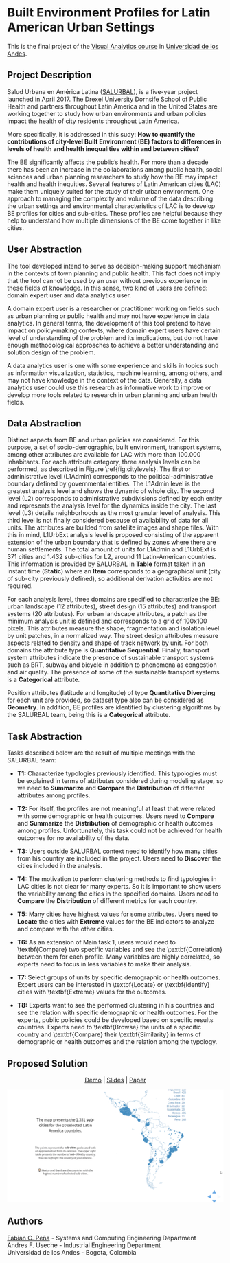# Built Environment Profiles for Latin American Urban Settings

This is the final project of the [Visual Analytics course](http://johnguerra.co/classes/isis_4822_fall_2018/) in [Universidad de los Andes](http://www.uniandes.edu.co/).

## Project Description

Salud Urbana en América Latina ([SALURBAL](https://drexel.edu/lac/salurbal/overview/)), is a five-year project launched in April 2017. The Drexel University Dornsife School of Public Health and partners throughout Latin America and in the United States are working together to study how urban environments and urban policies impact the health of city residents throughout Latin America.

More specifically, it is addressed in this sudy: **How to quantify the contributions of city-level Built Environment (BE) factors to differences in levels of health and health inequalities within and between cities?**

The BE significantly affects the public’s health. For more than a decade there has been an increase in the collaborations among public health, social sciences and urban planning researchers to study how the BE may impact health and health inequities. Several features of Latin American cities (LAC) make them uniquely suited for the study of their urban environment. One approach to managing the complexity and volume of the data describing the urban settings and environmental characteristics of LAC is to develop BE profiles for cities and sub-cities. These profiles are helpful because they help to understand how multiple dimensions of the BE come together in like cities.

## User Abstraction

The tool developed intend to serve as decision-making support mechanism in the contexts of town planning and public health. This fact does not imply that the tool cannot be used by an user without previous experience in these fields of knowledge. In this sense, two kind of users are defined: domain expert user and data analytics user.

A domain expert user is a researcher or practitioner working on fields such as urban planning or public health and may not have experience in data analytics. In general terms, the development of this tool pretend to have impact on policy-making contexts, where domain expert users have certain level of understanding of the problem and its implications, but do not have enough methodological approaches to achieve a better understanding and solution design of the problem.

A data analytics user is one with some experience and skills in topics such as information visualization, statistics, machine learning, among others, and may not have knowledge in the context of the data. Generally, a data analytics user could use this research as informative work to improve or develop more tools related to research in urban planning and urban health fields. 

## Data Abstraction

Distinct aspects from BE and urban policies are considered. For this purpose, a set of socio-demographic, built environment, transport systems, among other attributes are available for LAC with more than 100.000 inhabitants. For each attribute category, three analysis levels can be performed, as described in Figure \ref{fig:citylevels}. The first or administrative level (L1Admin) corresponds to the political-administrative boundary defined by governmental entities. The L1Admin level is the greatest analysis level and shows the dynamic of whole city. The second level (L2) corresponds to administrative subdivisions defined by each entity and represents the analysis level for the dynamics inside the city. The last level (L3) details neighborhoods as the most granular level of analysis. This third level is not finally considered because of availability of data for all units. The attributes are builded from satellite images and shape files. With this in mind, L1UrbExt analysis level is proposed consisting of the apparent extension of the urban boundary that is defined by zones where there are human settlements. The total amount of units for L1Admin and L1UrbExt is 371 cities and 1.432 sub-cities for L2, around 11 Latin-American countries. This information is provided by SALURBAL in **Table** format taken in an instant time (**Static**) where an **Item** corresponds to a geographical unit (city of sub-city previously defined), so additional derivation activities are not required.

For each analysis level, three domains are specified to characterize the BE: urban landscape (12 attributes), street design (15 attributes) and transport systems (20 attributes). For urban landscape attributes, a patch as the minimum analysis unit is defined and corresponds to a grid of 100x100 pixels. This attributes measure the shape, fragmentation and isolation level by unit patches, in a normalized way. The street design attributes measure aspects related to density and shape of track network by unit. For both domains the attribute type is **Quantitative Sequential**. Finally, transport system attributes indicate the presence of sustainable transport systems such as BRT, subway and bicycle in addition to phenomena as congestion and air quality. The presence of some of the sustainable transport systems is a **Categorical** attribute.

Position attributes (latitude and longitude) of type **Quantitative Diverging** for each unit are provided, so dataset type also can be considered as **Geometry**. In addition, BE profiles are identified by clustering algorithms by the SALURBAL team, being this is a **Categorical** attribute.
 
## Task Abstraction

Tasks described below are the result of multiple meetings with the SALURBAL team:
 
 - **T1:** Characterize typologies previously identified. This typologies must be explained in terms of attributes considered during modeling stage, so we need to **Summarize** and **Compare** the **Distribution** of different attributes among profiles. 

 - **T2:** For itself, the profiles are not meaningful at least that were related with some demographic or health outcomes. Users need to **Compare** and **Summarize** the **Distribution** of demographic or health outcomes among profiles. Unfortunately, this task could not be achieved for health outcomes for no availability of the data.

 - **T3:** Users outside SALURBAL context need to identify how many cities from his country are included in the project. Users need to **Discover** the cities included in the analysis.

 - **T4:** The motivation to perform clustering methods to find typologies in LAC cities is not clear for many experts. So it is important to show users the variability among the cities in the specified domains. Users need to **Compare** the **Distribution** of different metrics for each country.

 - **T5:** Many cities have highest values for some attributes. Users need to **Locate** the cities with **Extreme** values for the BE indicators to analyze and compare with the other cities.

 - **T6:** As an extension of Main task 1, users would need to \textbf{Compare} two specific variables and see the \textbf{Correlation} between them for each profile. Many variables are highly correlated, so experts need to focus in less variables to make their analysis.

 - **T7:** Select groups of units by specific demographic or health outcomes. Expert users can be interested in \textbf{Locate} or \textbf{Identify} cities with \textbf{Extreme} values for the outcomes. 

 - **T8:** Experts want to see the performed clustering in his countries and see the relation with specific demographic or health outcomes. For the experts, public policies could be developed based on specific results countries. Experts need to \textbf{Browse} the units of a specific country and \textbf{Compare} their \textbf{Similarity} in terms of demographic or health outcomes and the relation among the typology.
 
## Proposed Solution

<p align="center">
  <a href="https://fabiancpl.github.io/salurbal/">Demo</a> |
  <a href="https://docs.google.com/presentation/d/19TM8mUnwzEZCaLqs_d_lis9ooL8bb3x6oT5Vmpbhcec/edit?usp=sharing">Slides</a> |
  <a href="https://fabiancpl.github.io/salurbal/docs/paper.pdf">Paper</a>
</p>

![Demo](images/thumbnail.gif)

## Authors

[Fabian C. Peña](https://fabiancpl.github.io) - Systems and Computing Engineering Department
<br />
Andres F. Useche - Industrial Engineering Department
<br />
Universidad de los Andes - Bogota, Colombia